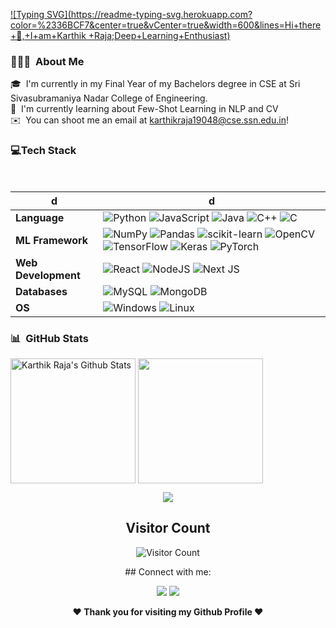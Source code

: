 <!--   my-ticker -->    
[![Typing SVG](https://readme-typing-svg.herokuapp.com?color=%2336BCF7&center=true&vCenter=true&width=600&lines=Hi+there+👋,+I+am+Karthik +Raja;Deep+Learning+Enthusiast)](https://git.io/typing-svg)


### 👨🏻‍💻 &nbsp;About Me

🎓 &nbsp;I'm currently in my Final Year of my Bachelors degree in CSE at Sri Sivasubramaniya Nadar College of Engineering.\
🌱 &nbsp;I'm currently learning about Few-Shot Learning in NLP and CV\
✉️ &nbsp;You can shoot me an email at karthikraja19048@cse.ssn.edu.in!

<!-- Tech Stack -->
<!-- https://github.com/Ileriayo/markdown-badges -->
### 💻Tech Stack 
  <br>
  <!--   my-skils -->

|  d |  d |
|-----------------|--------------------------------------------------------------------------------|
|**Language**     |![Python](https://img.shields.io/badge/python-3670A0?style=for-the-badge&logo=python&logoColor=ffdd54                         )&nbsp;![JavaScript](https://img.shields.io/badge/javascript-%23323330.svg?style=for-the-badge&logo=javascript&logoColor=%23F7DF1E            )&nbsp;![Java](https://img.shields.io/badge/java-%23ED8B00.svg?style=for-the-badge&logo=java&logoColor=white                      )&nbsp;![C++](https://img.shields.io/badge/c++-%2300599C.svg?style=for-the-badge&logo=c%2B%2B&logoColor=white                   )&nbsp;![C](https://img.shields.io/badge/c-%2300599C.svg?style=for-the-badge&logo=c&logoColor=white                                )|                                                                                     
| **ML Framework**|![NumPy](https://img.shields.io/badge/numpy-%23013243.svg?style=for-the-badge&logo=numpy&logoColor=white                    )&nbsp;![Pandas](https://img.shields.io/badge/pandas-%23150458.svg?style=for-the-badge&logo=pandas&logoColor=white                    )&nbsp;![scikit-learn](https://img.shields.io/badge/scikit--learn-%23F7931E.svg?style=for-the-badge&logo=scikit-learn&logoColor=white  )&nbsp;![OpenCV](https://img.shields.io/badge/opencv-%23white.svg?style=for-the-badge&logo=opencv&logoColor=white                    )&nbsp;![TensorFlow](https://img.shields.io/badge/TensorFlow-%23FF6F00.svg?style=for-the-badge&logo=TensorFlow&logoColor=white    )&nbsp;![Keras](https://img.shields.io/badge/Keras-%23D00000.svg?style=for-the-badge&logo=Keras&logoColor=white                    )&nbsp;![PyTorch](https://img.shields.io/badge/PyTorch-%23EE4C2C.svg?style=for-the-badge&logo=PyTorch&logoColor=white)|                                                                                                         
| **Web Development**  |![React](https://img.shields.io/badge/react-%2320232a.svg?style=for-the-badge&logo=react&logoColor=%2361DAFB     )&nbsp;![NodeJS](https://img.shields.io/badge/node.js-6DA55F?style=for-the-badge&logo=node.js&logoColor=white         )&nbsp;![Next JS](https://img.shields.io/badge/Next-black?style=for-the-badge&logo=next.js&logoColor=white         )|                                                                                                              
|**Databases**|![MySQL](https://img.shields.io/badge/mysql-%2300f.svg?style=for-the-badge&logo=mysql&logoColor=white                       )&nbsp;![MongoDB](https://img.shields.io/badge/MongoDB-%234ea94b.svg?style=for-the-badge&logo=mongodb&logoColor=white)|
| **OS**  |  ![Windows](https://img.shields.io/badge/Windows-0078D6?style=for-the-badge&logo=windows&logoColor=white                         )&nbsp;![Linux](https://img.shields.io/badge/Linux-FCC624?style=for-the-badge&logo=linux&logoColor=black                         )|
                                                                                                                                                                                                                                                                                                                                                                                                                                                                                                                                                                                                                                                                                 
### 📊 &nbsp;GitHub Stats
<p style="display:flex;">
<img  height="200em" alt="Karthik Raja's Github Stats" src="https://github-readme-stats.vercel.app/api?username=kitrak-rev&show_icons=true&hide_border=false&theme=tokyonight" /> 
&nbsp;
<img height="200em" src="https://github-readme-streak-stats.herokuapp.com/?user=kitrak-rev&theme=tokyonight&hide_border=false"/>
</p>

<p> 

</p>


<!-- **Recent Update**:
- **May 2021**: Research paper [Video Content-Based Advertisement Recommendation System using Classification Technique of Machine Learning](https://iopscience.iop.org/article/10.1088/1742-6596/1854/1/012025) has been published in Journal of Physics: Conference Series ([IOPscience](https://iopscience.iop.org/))
- **Jan 2020**:Idea paper [Text Data Analysis for Advertisement Recommendation System Using Multi-label Classification of Machine Learning](http://matjournals.in/index.php/JoDMM/article/view/4521) has been published in Journal of Data Mining and Management ([MAT Journals](http://matjournals.com/Journal-of-Data-Mining-and-Management.html)). -->


<!-- https://hendrasob.github.io/badges/#social -->

 <p align="center" >
 <a href="https://github.com/kitrak-rev">
  <img src="https://github-readme-stats-eight-theta.vercel.app/api/top-langs/?username=kitrak-rev&layout=compact&langs_count=8&theme=algolia"/>
</a></p>
<div align="center">
        
   ## Visitor Count
   ![Visitor Count](https://profile-counter.glitch.me/{kitrak-rev}/count.svg)
        
</div>

<div align="center">
## Connect with me:

<p>
	
[<img src="https://img.shields.io/badge/twitter-%231DA1F2.svg?&style=for-the-badge&logo=twitter&logoColor=white&color=black" />](https://twitter.com/Kitrak_rev) 
[<img src="https://img.shields.io/badge/linkedin-%2312100E.svg?&style=for-the-badge&logo=linkedin&logoColor=white&color=black" />](https://www.linkedin.com/in/kitrak-rev/)

 </p>
  
<b>❤️ Thank you for visiting my Github Profile ❤️</b>

</div>

